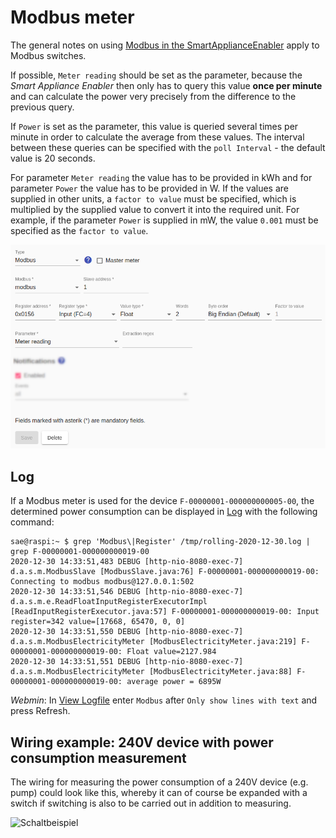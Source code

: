# Modbus meter
The general notes on using [Modbus in the SmartApplianceEnabler](Modbus_EN.md) apply to Modbus switches.

If possible, `Meter reading` should be set as the parameter, because the *Smart Appliance Enabler* then only has to query this value **once per minute** and can calculate the power very precisely from the difference to the previous query.

If `Power` is set as the parameter, this value is queried several times per minute in order to calculate the average from these values. The interval between these queries can be specified with the `poll Interval` - the default value is 20 seconds.

For parameter `Meter reading` the value has to be provided in kWh and for parameter `Power` the value has to be provided in W. If the values are supplied in other units, a `factor to value` must be specified, which is multiplied by the supplied value to convert it into the required unit. For example, if the parameter `Power` is supplied in mW, the value `0.001` must be specified as the `factor to value`.

![Modbus-basierter Zähler](../pics/fe/ModbusMeter_EN.png)

## Log
If a Modbus meter is used for the device `F-00000001-000000000005-00`, the determined power consumption can be displayed in [Log](Logging_EN.md) with the following command:

```console
sae@raspi:~ $ grep 'Modbus\|Register' /tmp/rolling-2020-12-30.log | grep F-00000001-000000000019-00
2020-12-30 14:33:51,483 DEBUG [http-nio-8080-exec-7] d.a.s.m.ModbusSlave [ModbusSlave.java:76] F-00000001-000000000019-00: Connecting to modbus modbus@127.0.0.1:502
2020-12-30 14:33:51,546 DEBUG [http-nio-8080-exec-7] d.a.s.m.e.ReadFloatInputRegisterExecutorImpl [ReadInputRegisterExecutor.java:57] F-00000001-000000000019-00: Input register=342 value=[17668, 65470, 0, 0]
2020-12-30 14:33:51,550 DEBUG [http-nio-8080-exec-7] d.a.s.m.ModbusElectricityMeter [ModbusElectricityMeter.java:219] F-00000001-000000000019-00: Float value=2127.984
2020-12-30 14:33:51,551 DEBUG [http-nio-8080-exec-7] d.a.s.m.ModbusElectricityMeter [ModbusElectricityMeter.java:88] F-00000001-000000000019-00: average power = 6895W
```

*Webmin*: In [View Logfile](Logging_EN.md#user-content-webmin-logs) enter `Modbus` after `Only show lines with text` and press Refresh.

## Wiring example: 240V device with power consumption measurement
The wiring for measuring the power consumption of a 240V device (e.g. pump) could look like this, whereby it can of course be expanded with a switch if switching is also to be carried out in addition to measuring.

![Schaltbeispiel](../pics/SchaltungModbusZaehler.jpg)
